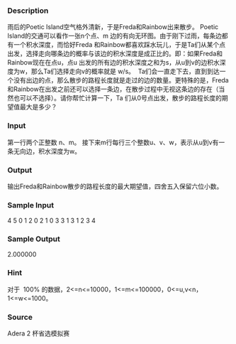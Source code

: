 
### Description
雨后的Poetic Island空气格外清新，于是Freda和Rainbow出来散步。 Poetic Island的交通可以看作一张n个点、m 边的有向无环图。由于刚下过雨，每条边都有一个积水深度，而恰好Freda 和Rainbow都喜欢踩水玩儿，于是Ta们从某个点出发，选择走向哪条边的概率与该边的积水深度是成正比的。即：如果Freda和Rainbow现在在点u，点u 出发的所有边的积水深度之和为s，从u到v的边积水深度为w，那么Ta们选择走向v的概率就是 w/s。  
Ta们会一直走下去，直到到达一个没有出边的点，那么散步的路程长度就是走过的边的数量。更特殊的是，Freda和Rainbow在出发之前还可以选择一条边，在散步过程中无视这条边的存在（当然也可以不选择）。请你帮忙计算一下，Ta 们从0号点出发，散步的路程长度的期望值最大是多少？  
 
 

### Input
第一行两个正整数 n、m。 
接下来m行每行三个整数u、v、w，表示从u到v有一条无向边，积水深度为w。 
 
 

### Output

输出Freda和Rainbow散步的路程长度的最大期望值，四舍五入保留六位小数。
### Sample Input
4 5 
0 1 2 
0 2 1 
0 3 3 
1 3 1 
2 3 4 
### Sample Output
2.000000 
### Hint
对于  100% 的数据，2<=n<=10000，1<=m<=100000，0<=u,v<n，1<=w<=1000。
### Source
Adera 2 杯省选模拟赛